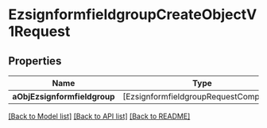 # EzsignformfieldgroupCreateObjectV1Request

## Properties
Name | Type | Description | Notes
------------ | ------------- | ------------- | -------------
**aObjEzsignformfieldgroup** | [EzsignformfieldgroupRequestCompound] |  | 

[[Back to Model list]](../README.md#documentation-for-models) [[Back to API list]](../README.md#documentation-for-api-endpoints) [[Back to README]](../README.md)



